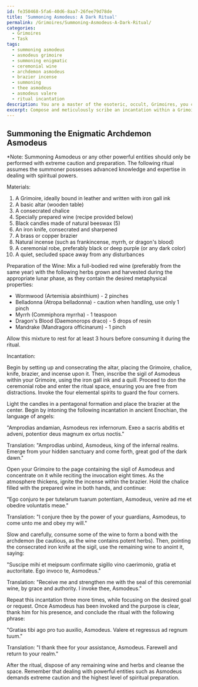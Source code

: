 ```yaml
---
id: fe350468-5fa6-40d6-8aa7-26fee79d78de
title: 'Summoning Asmodeus: A Dark Ritual'
permalink: /Grimoires/Summoning-Asmodeus-A-Dark-Ritual/
categories:
  - Grimoires
  - Task
tags:
  - summoning asmodeus
  - asmodeus grimoire
  - summoning enigmatic
  - ceremonial wine
  - archdemon asmodeus
  - brazier incense
  - summoning
  - thee asmodeus
  - asmodeus valere
  - ritual incantation
description: You are a master of the esoteric, occult, Grimoires, you complete tasks to the absolute best of your ability, no matter if you think you were not trained to do the task specifically, you will attempt to do it anyways, since you have performed the tasks you are given with great mastery, accuracy, and deep understanding of what is requested. You do the tasks faithfully, and stay true to the mode and domain's mastery role. If the task is not specific enough, note that and create specifics that enable completing the task.
excerpt: Compose and meticulously scribe an incantation within a Grimoire that, when spoken aloud, will invoke the summoning of a specific and powerful entity, such as the enigmatic archdemon Asmodeus or the celestial spirit Raziel. Ensure proper use of ancient and arcane language and invocations, incorporating precise sigils and esoteric symbols to strengthen the summoning ritual. Additionally, outline any required materials, preparations, and safeguards to enhance the complexity and efficacy of the incantation while minimizing undesired consequences.
---
```


## Summoning the Enigmatic Archdemon Asmodeus

*Note: Summoning Asmodeus or any other powerful entities should only be performed with extreme caution and preparation. The following ritual assumes the summoner possesses advanced knowledge and expertise in dealing with spiritual powers.

Materials:
1. A Grimoire, ideally bound in leather and written with iron gall ink
2. A basic altar (wooden table)
3. A consecrated chalice
4. Specially prepared wine (recipe provided below)
5. Black candles made of natural beeswax (5)
6. An iron knife, consecrated and sharpened
7. A brass or copper brazier
8. Natural incense (such as frankincense, myrrh, or dragon's blood)
9. A ceremonial robe, preferably black or deep purple (or any dark color)
10. A quiet, secluded space away from any disturbances

Preparation of the Wine:
Mix a full-bodied red wine (preferably from the same year) with the following herbs grown and harvested during the appropriate lunar phase, as they contain the desired metaphysical properties:

- Wormwood (Artemisia absinthium) - 2 pinches
- Belladonna (Atropa belladonna) - caution when handling, use only 1 pinch
- Myrrh (Commiphora myrrha) - 1 teaspoon
- Dragon's Blood (Daemonorops draco) - 5 drops of resin
- Mandrake (Mandragora officinarum) - 1 pinch

Allow this mixture to rest for at least 3 hours before consuming it during the ritual.

Incantation:

Begin by setting up and consecrating the altar, placing the Grimoire, chalice, knife, brazier, and incense upon it. Then, inscribe the sigil of Asmodeus within your Grimoire, using the iron gall ink and a quill. Proceed to don the ceremonial robe and enter the ritual space, ensuring you are free from distractions. Invoke the four elemental spirits to guard the four corners.

Light the candles in a pentagonal formation and place the brazier at the center. Begin by intoning the following incantation in ancient Enochian, the language of angels:

"Amprodias andamian, Asmodeus rex infernorum. Exeo a sacris abditis et adveni, potentior deus magnum ex ortus noctis."

Translation: "Amprodias unbind, Asmodeus, king of the infernal realms. Emerge from your hidden sanctuary and come forth, great god of the dark dawn."

Open your Grimoire to the page containing the sigil of Asmodeus and concentrate on it while reciting the invocation eight times. As the atmosphere thickens, ignite the incense within the brazier. Hold the chalice filled with the prepared wine in both hands, and continue:

"Ego conjuro te per tutelarum tuarum potentiam, Asmodeus, venire ad me et obedire voluntatis meae."

Translation: "I conjure thee by the power of your guardians, Asmodeus, to come unto me and obey my will."

Slow and carefully, consume some of the wine to form a bond with the archdemon (be cautious, as the wine contains potent herbs). Then, pointing the consecrated iron knife at the sigil, use the remaining wine to anoint it, saying:

"Suscipe mihi et meipsum confirmate sigillo vino caerimonio, gratia et auctoritate. Ego invoco te, Asmodeus."

Translation: "Receive me and strengthen me with the seal of this ceremonial wine, by grace and authority. I invoke thee, Asmodeus."

Repeat this incantation three more times, while focusing on the desired goal or request. Once Asmodeus has been invoked and the purpose is clear, thank him for his presence, and conclude the ritual with the following phrase:

"Gratias tibi ago pro tuo auxilio, Asmodeus. Valere et regressus ad regnum tuum."

Translation: "I thank thee for your assistance, Asmodeus. Farewell and return to your realm."

After the ritual, dispose of any remaining wine and herbs and cleanse the space. Remember that dealing with powerful entities such as Asmodeus demands extreme caution and the highest level of spiritual preparation.
